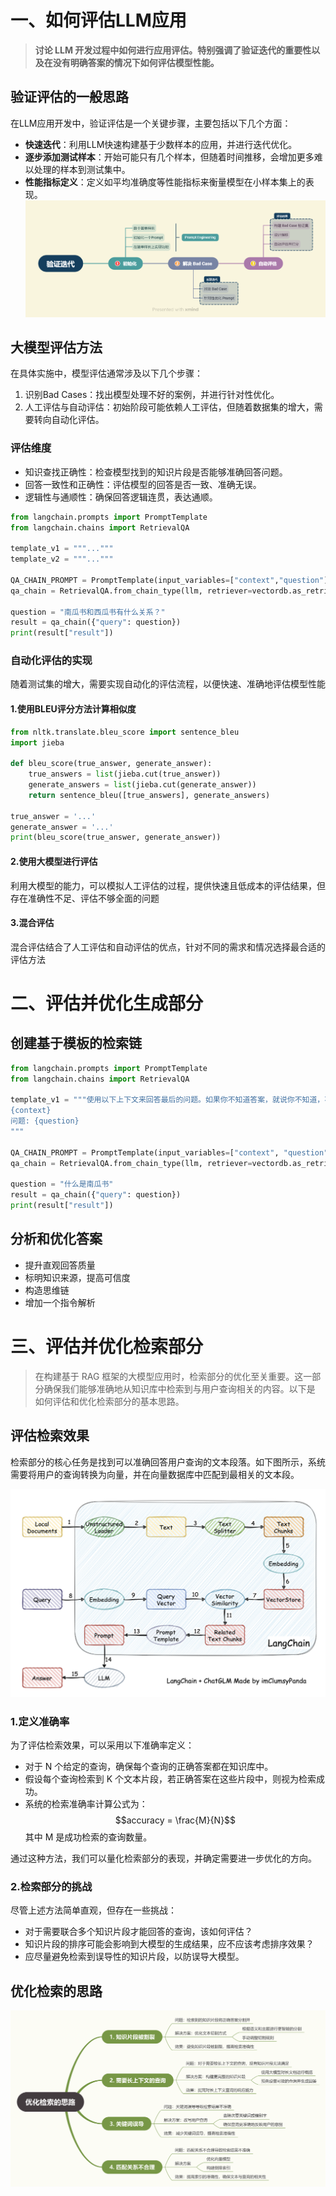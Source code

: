 # 一、如何评估LLM应用

> **讨论 LLM 开发过程中如何进行应用评估。特别强调了验证迭代的重要性以及在没有明确答案的情况下如何评估模型性能。**

## 验证评估的一般思路
在LLM应用开发中，验证评估是一个关键步骤，主要包括以下几个方面：

- **快速迭代**：利用LLM快速构建基于少数样本的应用，并进行迭代优化。
- **逐步添加测试样本**：开始可能只有几个样本，但随着时间推移，会增加更多难以处理的样本到测试集中。
- **性能指标定义**：定义如平均准确度等性能指标来衡量模型在小样本集上的表现。
![](../resources/imgs/C5-eval.png)

## 大模型评估方法
在具体实施中，模型评估通常涉及以下几个步骤：
1. 识别Bad Cases：找出模型处理不好的案例，并进行针对性优化。
2. 人工评估与自动评估：初始阶段可能依赖人工评估，但随着数据集的增大，需要转向自动化评估。
### 评估维度
- 知识查找正确性：检查模型找到的知识片段是否能够准确回答问题。
- 回答一致性和正确性：评估模型的回答是否一致、准确无误。
- 逻辑性与通顺性：确保回答逻辑连贯，表达通顺。

```python
from langchain.prompts import PromptTemplate
from langchain.chains import RetrievalQA

template_v1 = """..."""
template_v2 = """..."""

QA_CHAIN_PROMPT = PromptTemplate(input_variables=["context","question"], template=template_v1)
qa_chain = RetrievalQA.from_chain_type(llm, retriever=vectordb.as_retriever(), return_source_documents=True, chain_type_kwargs={"prompt":QA_CHAIN_PROMPT})

question = "南瓜书和西瓜书有什么关系？"
result = qa_chain({"query": question})
print(result["result"])
```
### 自动化评估的实现

随着测试集的增大，需要实现自动化的评估流程，以便快速、准确地评估模型性能

#### 1.使用BLEU评分方法计算相似度
```python
from nltk.translate.bleu_score import sentence_bleu
import jieba

def bleu_score(true_answer, generate_answer):
    true_answers = list(jieba.cut(true_answer))
    generate_answers = list(jieba.cut(generate_answer))
    return sentence_bleu([true_answers], generate_answers)

true_answer = '...'
generate_answer = '...'
print(bleu_score(true_answer, generate_answer))
```

#### 2.使用大模型进行评估
利用大模型的能力，可以模拟人工评估的过程，提供快速且低成本的评估结果，但存在准确性不足、评估不够全面的问题

#### 3.混合评估
混合评估结合了人工评估和自动评估的优点，针对不同的需求和情况选择最合适的评估方法

# 二、评估并优化生成部分

## 创建基于模板的检索链

```python
from langchain.prompts import PromptTemplate
from langchain.chains import RetrievalQA

template_v1 = """使用以下上下文来回答最后的问题。如果你不知道答案，就说你不知道，不要试图编造答案。最多使用三句话。尽量使答案简明扼要。总是在回答的最后说“谢谢你的提问！”。
{context}
问题: {question}
"""

QA_CHAIN_PROMPT = PromptTemplate(input_variables=["context", "question"], template=template_v1)
qa_chain = RetrievalQA.from_chain_type(llm, retriever=vectordb.as_retriever(), return_source_documents=True, chain_type_kwargs={"prompt":QA_CHAIN_PROMPT})

question = "什么是南瓜书"
result = qa_chain({"query": question})
print(result["result"])
```

## 分析和优化答案
- 提升直观回答质量
- 标明知识来源，提高可信度
- 构造思维链
- 增加一个指令解析

# 三、评估并优化检索部分

> 在构建基于 RAG 框架的大模型应用时，检索部分的优化至关重要。这一部分确保我们能够准确地从知识库中检索到与用户查询相关的内容。以下是
> 如何评估和优化检索部分的基本思路。

## 评估检索效果

检索部分的核心任务是找到可以准确回答用户查询的文本段落。如下图所示，系统需要将用户的查询转换为向量，并在向量数据库中匹配到最相关的文本段。

![](../resources/imgs/C1-langchain2.png)

### 1.定义准确率

为了评估检索效果，可以采用以下准确率定义：

- 对于 N 个给定的查询，确保每个查询的正确答案都在知识库中。
- 假设每个查询检索到 K 个文本片段，若正确答案在这些片段中，则视为检索成功。
- 系统的检索准确率计算公式为：$$accuracy = \frac{M}{N}$$ 其中 M 是成功检索的查询数量。

通过这种方法，我们可以量化检索部分的表现，并确定需要进一步优化的方向。

### 2.检索部分的挑战

尽管上述方法简单直观，但存在一些挑战：

- 对于需要联合多个知识片段才能回答的查询，该如何评估？
- 知识片段的排序可能会影响到大模型的生成结果，应不应该考虑排序效果？
- 应尽量避免检索到误导性的知识片段，以防误导大模型。

## 优化检索的思路

![](../resources/imgs/C5-prove.png)
